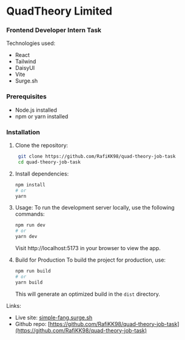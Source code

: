 # QuadTheory Limited
### Frontend Developer Intern Task


Technologies used:
- React
- Tailwind
- DaisyUI
- Vite
- Surge.sh

### Prerequisites

- Node.js installed
- npm or yarn installed

### Installation

1. Clone the repository:

   ```bash
    git clone https://github.com/RafiKK98/quad-theory-job-task
    cd quad-theory-job-task
    ```
2. Install dependencies:
    ```bash
    npm install
    # or
    yarn
    ```
3. Usage:
    To run the development server locally, use the following commands:
    ```bash
    npm run dev
    # or
    yarn dev
    ```
    Visit http://localhost:5173 in your browser to view the app.
4. Build for Production
    To build the project for production, use:
    ```bash
    npm run build
    # or
    yarn build
    ```
    This will generate an optimized build in the `dist` directory.

Links:
- Live site: [simple-fang.surge.sh](simple-fang.surge.sh)
- Github repo: [https://github.com/RafiKK98/quad-theory-job-task](https://github.com/RafiKK98/quad-theory-job-task)

